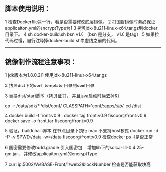 
## 脚本使用说明：

1 检查Dockerfile第一行，看是否需要修改底层镜像。
2 打国密镜像时务必保证applicaiton.yml的encryptType为1
3 拷贝jdk-8u211-linux-x64.tar.gz到docker目录下。
4  sh docker-build.sh bsn v1.0 （bsn 是分支， v1.0 是tag）
5 如果拉代码过慢，自行注释掉docker-build.sh中虚线之前的代码。



-----------------------------------------------------
## 镜像制作流程注意事项：
1 jdk版本为1.8.0.211  使用jdk-8u211-linux-x64.tar.gz


2 拷贝dist下的conf_template 目录到conf目录

3 替换dist/start脚本（拷贝证书， 并且java启动时候去掉&）

cp -r /data/sdk/* /dist/conf/
CLASSPATH='conf/:apps/*:lib/*'
cd /dist

4 docker build -t  front:v0.9 .
  docker tag  front:v0.9 fiscoorg/front:v0.9
  docker save -o front.tar fiscoorg/front:v0.9
  
5 验证，buildchain脚本 在节点目录下执行  mac 不支持host模式
 docker run -d -P -v $PWD:/data -w=/data fiscoorg/front:v0.9 检查docker ps -l是否正常 

6 国密需要修改build.gradle 引入国密包， 增加lib下的solcJ-all-0.4.25-gm.jar， 并修改applicaiton.yml的encryptType

7 curl ip:5002/WeBASE-Front/1/web3/blockNumber 检查是否能获取块高
